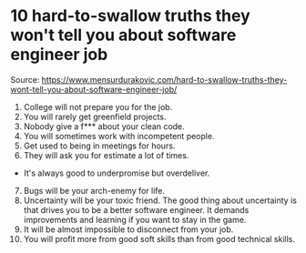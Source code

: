 # 10 hard-to-swallow truths they won't tell you about software engineer job

Source: <https://www.mensurdurakovic.com/hard-to-swallow-truths-they-wont-tell-you-about-software-engineer-job/>

1. College will not prepare you for the job.
2. You will rarely get greenfield projects.
3. Nobody give a f\*\*\* about your clean code.
4. You will sometimes work with incompetent people.
5. Get used to being in meetings for hours.
6. They will ask you for estimate a lot of times.

- It's always good to underpromise but overdeliver.

7. Bugs will be your arch-enemy for life.
8. Uncertainty will be your toxic friend. The good thing about uncertainty is that drives you to be a better software engineer. It demands improvements and learning if you want to stay in the game.
9. It will be almost impossible to disconnect from your job.
10. You will profit more from good soft skills than from good technical skills.
